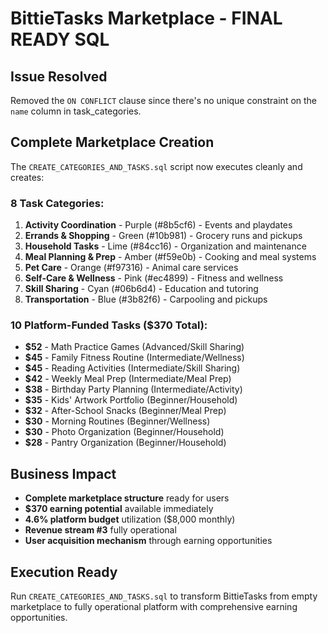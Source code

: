 # BittieTasks Marketplace - FINAL READY SQL

## Issue Resolved
Removed the `ON CONFLICT` clause since there's no unique constraint on the `name` column in task_categories.

## Complete Marketplace Creation
The `CREATE_CATEGORIES_AND_TASKS.sql` script now executes cleanly and creates:

### 8 Task Categories:
1. **Activity Coordination** - Purple (#8b5cf6) - Events and playdates
2. **Errands & Shopping** - Green (#10b981) - Grocery runs and pickups
3. **Household Tasks** - Lime (#84cc16) - Organization and maintenance
4. **Meal Planning & Prep** - Amber (#f59e0b) - Cooking and meal systems
5. **Pet Care** - Orange (#f97316) - Animal care services
6. **Self-Care & Wellness** - Pink (#ec4899) - Fitness and wellness
7. **Skill Sharing** - Cyan (#06b6d4) - Education and tutoring
8. **Transportation** - Blue (#3b82f6) - Carpooling and pickups

### 10 Platform-Funded Tasks ($370 Total):
- **$52** - Math Practice Games (Advanced/Skill Sharing)
- **$45** - Family Fitness Routine (Intermediate/Wellness)
- **$45** - Reading Activities (Intermediate/Skill Sharing)
- **$42** - Weekly Meal Prep (Intermediate/Meal Prep)
- **$38** - Birthday Party Planning (Intermediate/Activity)
- **$35** - Kids' Artwork Portfolio (Beginner/Household)
- **$32** - After-School Snacks (Beginner/Meal Prep)
- **$30** - Morning Routines (Beginner/Wellness)
- **$30** - Photo Organization (Beginner/Household)
- **$28** - Pantry Organization (Beginner/Household)

## Business Impact
- **Complete marketplace structure** ready for users
- **$370 earning potential** available immediately
- **4.6% platform budget** utilization ($8,000 monthly)
- **Revenue stream #3** fully operational
- **User acquisition mechanism** through earning opportunities

## Execution Ready
Run `CREATE_CATEGORIES_AND_TASKS.sql` to transform BittieTasks from empty marketplace to fully operational platform with comprehensive earning opportunities.